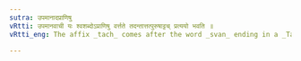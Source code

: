 ```yaml
---
sutra: उपमानादप्राणिषु
vRtti: उपमानवाची यः श्वशब्दोऽप्राणिषु वर्त्तते तदन्तात्तत्पुरुषाट्टच् प्रत्ययो भवति ॥
vRtti_eng: The affix _tach_ comes after the word _svan_ ending in a _Tatpurusha_ compound, when another thing not being a living object is compared with it.

---
```


